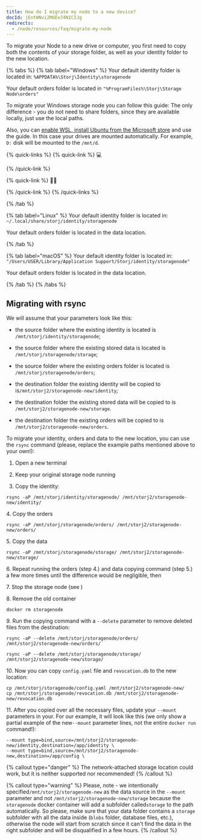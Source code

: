 ```yaml
---
title: How do I migrate my node to a new device?
docId: jEntWNvi2M6Eo74NICIJg
redirects:
  - /node/resources/faq/migrate-my-node
---
```


To migrate your Node to a new drive or computer, you first need to copy both the contents of your storage folder, as well as your identity folder to the new location.

{% tabs %}
{% tab label="Windows" %}
Your default identity folder is located in: `%APPDATA%\Storj\Identity\storagenode`

Your default orders folder is located in `"%ProgramFiles%\Storj\Storage Node\orders"`

To migrate your Windows storage node you can follow this guide: [](docId:NGHe10jmn-kdgzTf3FUz0) The only difference - you do not need to share folders, since they are available locally, just use the local paths.

Also, you can [enable WSL, install Ubuntu from the Microsoft store](https://docs.microsoft.com/en-us/windows/wsl/install-win10) and use the [](docId:jEntWNvi2M6Eo74NICIJg) guide. In this case your drives are mounted automatically. For example, `D:` disk will be mounted to the `/mnt/d`.

{% quick-links %}
{% quick-link %}
💻

[](docId:PsB_5Yp43KeN0DszuE2DN)
{% /quick-link %}

{% quick-link %}
✍🏼

[](docId:aKZt7A92CnGjPy1JY1YpF)&#x20;
{% /quick-link %}
{% /quick-links %}

{% /tab %}

{% tab label="Linux" %}
Your default identity folder is located in: `~/.local/share/storj/identity/storagenode`

Your default orders folder is located in the data location.

&#x20;[](docId:jEntWNvi2M6Eo74NICIJg)
{% /tab %}

{% tab label="macOS" %}
Your default identity folder is located in: `"/Users/USER/Library/Application Support/Storj/identity/storagenode"`

Your default orders folder is located in the data location.

[](docId:jEntWNvi2M6Eo74NICIJg)
{% /tab %}
{% /tabs %}

## Migrating with rsync

We will assume that your parameters look like this:

- the source folder where the existing identity is located is `/mnt/storj/identity/storagenode`;&#x20;

- the source folder where the existing stored data is located is `/mnt/storj/storagenode/storage`;

- the source folder where the existing orders folder is located is `/mnt/storj/storagenode/orders`;

- the destination folder the existing identity will be copied to is`/mnt/storj2/storagenode-new/identity`;

- the destination folder the existing stored data will be copied to is `/mnt/storj2/storagenode-new/storage`.

- the destination folder the existing orders will be copied to is `/mnt/storj2/storagenode-new/orders`.

To migrate your identity, orders and data to the new location, you can use the `rsync` command (please, replace the example paths mentioned above to your own!):

1.  Open a new terminal

2.  Keep your original storage node running

3.  Copy the identity:

```shell
rsync -aP /mnt/storj/identity/storagenode/ /mnt/storj2/storagenode-new/identity/
```

4\. Copy the orders

```shell
rsync -aP /mnt/storj/storagenode/orders/ /mnt/storj2/storagenode-new/orders/
```

5\. Copy the data

```shell
rsync -aP /mnt/storj/storagenode/storage/ /mnt/storj2/storagenode-new/storage/
```

6\. Repeat running the orders (step 4.) and data copying command (step 5.) a few more times until the difference would be negligible, then

7\. Stop the storage node (see [](docId:Zh_lD6UPciHT53wOWuAoD) )

8\. Remove the old container

```shell
docker rm storagenode
```

9\. Run the copying command with a `--delete` parameter to remove deleted files from the destination:

```shell
rsync -aP --delete /mnt/storj/storagenode/orders/ /mnt/storj2/storagenode-new/orders/
```

```shell
rsync -aP --delete /mnt/storj/storagenode/storage/ /mnt/storj2/storagenode-new/storage/
```

10\. Now you can copy `config.yaml` file and `revocation.db` to the new location:

```shell
cp /mnt/storj/storagenode/config.yaml /mnt/storj2/storagenode-new/
cp /mnt/storj/storagenode/revocation.db /mnt/storj2/storagenode-new/revocation.db
```

11\. After you copied over all the necessary files, update your `--mount` parameters in your[](docId:HaDkV_0aWg9OJoBe53o-J). For our example, it will look like this (we only show a partial example of the new`--mount` parameter lines, not the entire `docker run` command!):

```shell
--mount type=bind,source=/mnt/storj2/storagenode-new/identity,destination=/app/identity \
--mount type=bind,source=/mnt/storj2/storagenode-new,destination=/app/config \
```

{% callout type="danger"  %}
The network-attached storage location could work, but it is neither supported nor recommended!
{% /callout %}

{% callout type="warning"  %}
Please, note - we intentionally specified`/mnt/storj2/storagenode-new` as the data source in the `--mount` parameter and not `/mnt/storj2/storagenode-new/storage` because the `storagenode` docker container will add a subfolder called`storage` to the path automatically. So please, make sure that your data folder contains a `storage` subfolder with all the data inside (`blobs` folder, database files, etc.), otherwise the node will start from scratch since it can't find the data in the right subfolder and will be disqualified in a few hours.
{% /callout %}
